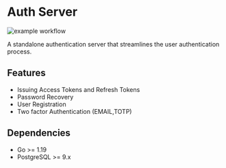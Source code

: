 
# Auth Server 
![example workflow](https://github.com/kwesidev/authserver/actions/workflows/go.yml/badge.svg)

A standalone authentication server that streamlines the user authentication process.

## Features
- Issuing Access Tokens and Refresh Tokens
- Password Recovery
- User Registration
- Two factor Authentication (EMAIL,TOTP)

## Dependencies
- Go >= 1.19 
- PostgreSQL >= 9.x 
